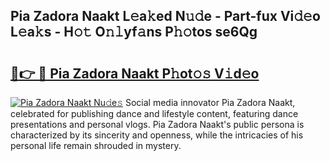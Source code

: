 ## Pia Zadora Naakt L𝚎a𝚔ed N𝚞𝚍e - Part-fux Vi𝚍𝚎o L𝚎a𝚔s - H𝚘𝚝 O𝚗𝚕yf𝚊ns P𝚑𝚘tos se6Qg

# <h2><a href="http://kfeajz.oniu.top/?m=Pia+Zadora+Naakt">🔗👉 🔴 Pia Zadora Naakt P𝚑ot𝚘𝚜 V𝚒d𝚎o</a></h2>

[![Pia Zadora Naakt Nu𝚍e𝚜](https://i.imgur.com/0qMVB7G.gif)](http://kfeajz.oniu.top/?m=Pia+Zadora+Naakt)
Social media innovator Pia Zadora Naakt, celebrated for publishing dance and lifestyle content, featuring dance presentations and personal vlogs. Pia Zadora Naakt's public persona is characterized by its sincerity and openness, while the intricacies of his personal life remain shrouded in mystery.  
